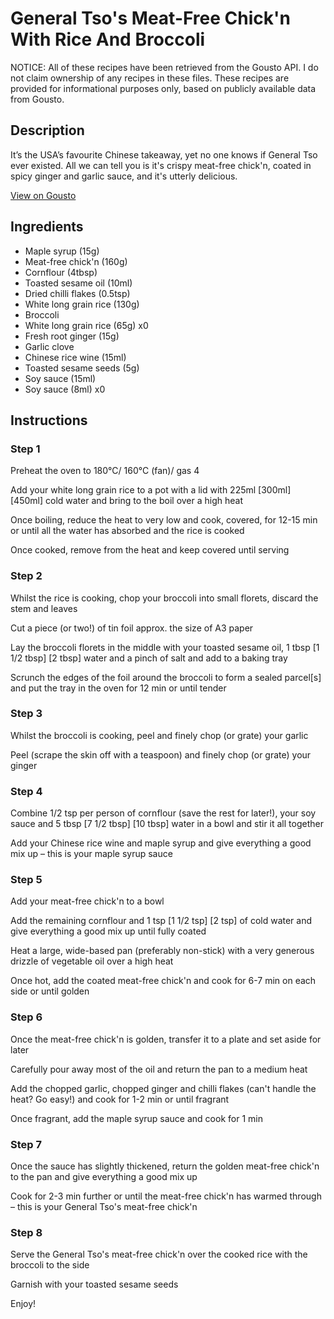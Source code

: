 # General Tso's Meat-Free Chick'n With Rice And Broccoli

NOTICE: All of these recipes have been retrieved from the Gousto API. I do not claim ownership of any recipes in these files. These recipes are provided for informational purposes only, based on publicly available data from Gousto.

## Description

It’s the USA’s favourite Chinese takeaway, yet no one knows if General Tso ever existed. All we can tell you is it's crispy meat-free chick'n, coated in spicy ginger and garlic sauce, and it's utterly delicious.

[View on Gousto](https://www.gousto.co.uk/recipes/cookbook/general-tsos-meat-free-chicken-with-rice-broccoli)

## Ingredients

- Maple syrup (15g)
- Meat-free chick'n (160g)
- Cornflour (4tbsp)
- Toasted sesame oil (10ml)
- Dried chilli flakes (0.5tsp)
- White long grain rice (130g)
- Broccoli
- White long grain rice (65g) x0
- Fresh root ginger (15g)
- Garlic clove
- Chinese rice wine (15ml)
- Toasted sesame seeds (5g)
- Soy sauce (15ml)
- Soy sauce (8ml) x0

## Instructions


### Step 1

Preheat the oven to 180°C/ 160°C (fan)/ gas 4

Add your white long grain rice to a pot with a lid with 225ml <span class="text-purple">[300ml]</span> <span class="text-danger">[450ml]</span> cold water and bring to the boil over a high heat

Once boiling, reduce the heat to very low and cook, covered, for 12-15 min or until all the water has absorbed and the rice is cooked

Once cooked, remove from the heat and keep covered until serving


### Step 2

Whilst the rice is cooking, chop your broccoli into small florets, discard the stem and leaves

Cut a<span class="text-danger"> </span>piece (or two!) of tin foil approx. the size of A3 paper

Lay the broccoli florets in the middle with your toasted sesame oil, 1 tbsp <span class="text-purple">[1 1/2 tbsp]</span> <span class="text-danger">[2 tbsp] </span>water and a pinch of salt and add to a baking tray

Scrunch the edges of the foil around the broccoli to form a sealed parcel[s] and put the tray in the oven for 12 min or until tender


### Step 3

Whilst the broccoli is cooking, peel and finely chop (or grate) your garlic

Peel (scrape the skin off with a teaspoon) and finely chop (or grate) your ginger


### Step 4

Combine 1/2 tsp per person of cornflour (save the rest for later!), your soy sauce and 5 tbsp <span class="text-purple">[7 1/2 tbsp]</span> <span class="text-danger">[10 tbsp]</span> water in a bowl and stir it all together

Add your Chinese rice wine and maple syrup and give everything a good mix up – this is your maple syrup sauce


### Step 5

Add your meat-free chick'n to a bowl

Add the remaining cornflour and 1 tsp <span class="text-purple">[1 1/2 tsp]</span><span class="text-danger"> [2 tsp]</span> of cold water and give everything a good mix up until fully coated

Heat a large, wide-based pan (preferably non-stick) with a very generous drizzle of vegetable oil over a high heat

Once hot, add the coated meat-free chick'n and cook for 6-7 min on each side or until golden


### Step 6

Once the meat-free chick'n is golden, transfer it to a plate and set aside for later

Carefully pour away most of the oil and return the pan to a medium heat

Add the chopped garlic, chopped ginger and chilli flakes (can't handle the heat? Go easy!) and cook for 1-2 min or until fragrant

Once fragrant, add the maple syrup sauce and cook for 1 min


### Step 7

Once the sauce has slightly thickened, return the golden meat-free chick'n to the pan and give everything a good mix up

Cook for 2-3 min further or until the meat-free chick'n has warmed through – this is your General Tso's meat-free chick'n

### Step 8

Serve the General Tso's meat-free chick'n over the cooked rice with the broccoli to the side

Garnish with your toasted sesame seeds

Enjoy!

